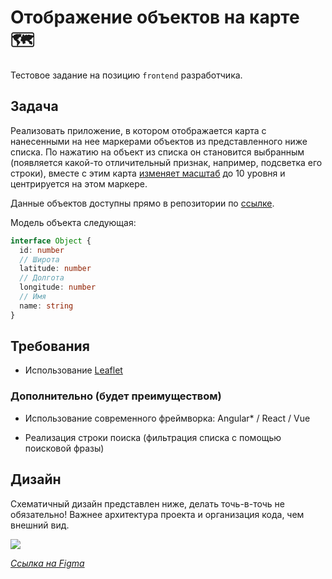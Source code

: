 # Отображение объектов на карте 🗺️

Тестовое задание на позицию `frontend` разработчика.

## Задача

Реализовать приложение, в котором отображается карта с нанесенными на нее маркерами объектов из представленного ниже списка.
По нажатию на объект из списка он становится выбранным (появляется какой-то отличительный признак, например, подсветка его строки), 
вместе с этим карта [изменяет масштаб](https://leafletjs.com/reference-1.6.0.html#map-setzoom) до 10 уровня и центрируется на этом маркере.

Данные объектов доступны прямо в репозитории по [ссылке](https://raw.githubusercontent.com/waliot/test-tasks/master/assets/data/frontend-1-dataset.json).

Модель объекта следующая:

```ts
interface Object {
  id: number
  // Широта
  latitude: number
  // Долгота
  longitude: number
  // Имя
  name: string
}
```

## Требования

- Использование [Leaflet](https://leafletjs.com/)

### Дополнительно (будет преимуществом)

- Использование современного фреймворка: Angular* / React / Vue

- Реализация строки поиска (фильтрация списка с помощью поисковой фразы)

## Дизайн

Схематичный дизайн представлен ниже, делать точь-в-точь не обязательно!
Важнее архитектура проекта и организация кода, чем внешний вид.

![](../assets/images/frontend-1-design.png)

_[Ссылка на Figma](https://www.figma.com/file/h0n3bPlbDcOBay3AQqcnGV/Frontend-design?node-id=0%3A1)_
